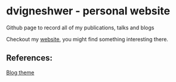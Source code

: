 # dvigneshwer - personal website 

Github page to record all of my publications, talks and blogs 

Checkout my [website](https://dvigneshwer.github.io), you might find something interesting there. 

## References:

[Blog theme](https://github.com/barryclark/jekyll-now/)
